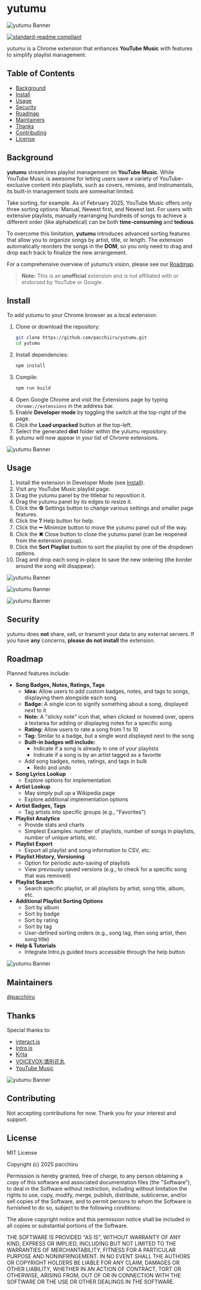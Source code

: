 # yutumu

![yutumu Banner](assets/images/banner_small_cropped.webp)

[![standard-readme compliant](https://img.shields.io/badge/readme%20style-standard-brightgreen.svg?style=flat-square)](https://github.com/RichardLitt/standard-readme)

yutumu is a Chrome extension that enhances **YouTube Music** with features to simplify playlist management.

## Table of Contents

- [Background](#background)
- [Install](#install)
- [Usage](#usage)
- [Security](#security)
- [Roadmap](#roadmap)
- [Maintainers](#maintainers)
- [Thanks](#thanks)
- [Contributing](#contributing)
- [License](#license)

## Background

**yutumu** streamlines playlist management on **YouTube Music**. While YouTube Music is awesome for letting users save a variety of YouTube-exclusive content into playlists, such as covers, remixes, and instrumentals, its built-in management tools are somewhat limited.

Take sorting, for example. As of February 2025, YouTube Music offers only three sorting options: Manual, Newest first, and Newest last. For users with extensive playlists, manually rearranging hundreds of songs to achieve a different order (like alphabetical) can be both **time-consuming** and **tedious**.

To overcome this limitation, **yutumu** introduces advanced sorting features that allow you to organize songs by artist, title, or length. The extension automatically reorders the songs in the **DOM**, so you only need to drag and drop each track to finalize the new arrangement.

For a comprehensive overview of yutumu’s vision, please see our [Roadmap](#roadmap).

> **Note:** This is an **unofficial** extension and is *not* affiliated with or endorsed by YouTube or Google.

## Install

To add yutumu to your Chrome browser as a local extension:

1. Clone or download the repository:
    ```sh
    git clone https://github.com/pacchiiru/yutumu.git
    cd yutumu
    ```
2. Install dependencies:
    ```sh
    npm install
    ```
3. Compile:
    ```sh
    npm run build
    ```
4. Open Google Chrome and visit the Extensions page by typing `chrome://extensions` in the address bar.
5. Enable **Developer mode** by toggling the switch at the top-right of the page.
6. Click the **Load unpacked** button at the top-left.
7. Select the generated **dist** folder within the yutumu repository.
8. yutumu will now appear in your list of Chrome extensions.

![yutumu Banner](assets/gifs/muu_excited.gif)

## Usage

1. Install the extension in Developer Mode (see [Install](#install)).
2. Visit any YouTube Music playlist page.
3. Drag the yutumu panel by the titlebar to reposition it.
4. Drag the yutumu panel by its edges to resize it.
5. Click the **⚙** Settings button to change various settings and smaller page features.
6. Click the **❔** Help button for help.
7. Click the **➖** Minimize button to move the yutumu panel out of the way.
8. Click the **✖** Close button to close the yutumu panel (can be reopened from the extension popup).
9. Click the **Sort Playlist** button to sort the playlist by one of the dropdown options.
10. Drag and drop each song in-place to save the new ordering (the border around the song will disappear).

![yutumu Banner](assets/screenshots/yutumu_preview_1.gif)

![yutumu Banner](assets/screenshots/yutumu_preview_2.png)

![yutumu Banner](assets/screenshots/yutumu_preview_3.png)

## Security

yutumu does **not** share, sell, or transmit your data to any external servers. If you have **any** concerns, **please do not install** the extension.

## Roadmap

Planned features include:

- **Song Badges, Notes, Ratings, Tags**
  - **Idea:** Allow users to add custom badges, notes, and tags to songs, displaying them alongside each song
  - **Badge:** A single icon to signify something about a song, displayed next to it
  - **Note:** A "sticky note" icon that, when clicked or hovered over, opens a textarea for adding or displaying notes for a specific song
  - **Rating:** Allow users to rate a song from 1 to 10
  - **Tag:** Similar to a badge, but a single word displayed next to the song
  - **Built-in badges will include:**
    - Indicate if a song is already in one of your playlists
    - Indicate if a song is by an artist tagged as a favorite
  - Add song badges, notes, ratings, and tags in bulk
    - Redo and undo
- **Song Lyrics Lookup**
  - Explore options for implementation
- **Artist Lookup**
  - May simply pull up a Wikipedia page
  - Explore additional implementation options
- **Artist Badges, Tags**
  - Tag artists into specific groups (e.g., "Favorites")
- **Playlist Analytics**
  - Provide stats and charts
  - Simplest Examples: number of playlists, number of songs in playlists, number of unique artists, etc.
- **Playlist Export**
  - Export all playlist and song information to CSV, etc.
- **Playlist History, Versioning**
  - Option for periodic auto-saving of playlists
  - View previously saved versions (e.g., to check for a specific song that was removed)
- **Playlist Search**
  - Search specific playlist, or all playlists by artist, song title, album, etc.
- **Additional Playlist Sorting Options**
  - Sort by album
  - Sort by badge
  - Sort by rating
  - Sort by tag
  - User-defined sorting orders (e.g., song tag, then song artist, then song title)
- **Help & Tutorials**
  - Integrate Intro.js guided tours accessible through the help button

![yutumu Banner](assets/gifs/muu_huh.gif)

## Maintainers

[@pacchiiru](https://github.com/pacchiiru)

## Thanks

Special thanks to:

- [interact.js](https://interactjs.io/)
- [Intro.js](https://introjs.com/)
- [Krita](https://krita.org/)
- [VOICEVOX:満別花丸](https://voicevox.hiroshiba.jp/)
- [YouTube Music](https://music.youtube.com/)

![yutumu Banner](assets/gifs/muu_happy.gif)

## Contributing

Not accepting contributions for now. Thank you for your interest and support.

## License

MIT License

Copyright (c) 2025 pacchiiru

Permission is hereby granted, free of charge, to any person obtaining a copy
of this software and associated documentation files (the "Software"), to deal
in the Software without restriction, including without limitation the rights
to use, copy, modify, merge, publish, distribute, sublicense, and/or sell
copies of the Software, and to permit persons to whom the Software is
furnished to do so, subject to the following conditions:

The above copyright notice and this permission notice shall be included in all
copies or substantial portions of the Software.

THE SOFTWARE IS PROVIDED "AS IS", WITHOUT WARRANTY OF ANY KIND, EXPRESS OR
IMPLIED, INCLUDING BUT NOT LIMITED TO THE WARRANTIES OF MERCHANTABILITY,
FITNESS FOR A PARTICULAR PURPOSE AND NONINFRINGEMENT. IN NO EVENT SHALL THE
AUTHORS OR COPYRIGHT HOLDERS BE LIABLE FOR ANY CLAIM, DAMAGES OR OTHER
LIABILITY, WHETHER IN AN ACTION OF CONTRACT, TORT OR OTHERWISE, ARISING FROM,
OUT OF OR IN CONNECTION WITH THE SOFTWARE OR THE USE OR OTHER DEALINGS IN THE
SOFTWARE.